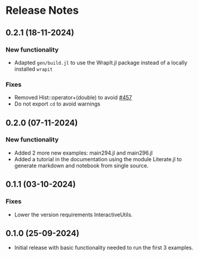 
# Release Notes

## 0.2.1 (18-11-2024)
### New functionality
- Adapted `gen/build.jl` to use the WrapIt.jl package instead of a locally installed `wrapit` 
### Fixes
- Removed Hist::operator+(double) to avoid [#457](https://github.com/JuliaInterop/CxxWrap.jl/issues/458)
- Do not export `cd` to avoid warnings  

## 0.2.0 (07-11-2024)
### New functionality
- Added 2 more new examples: main294.jl and main296.jl
- Added a tutorial in the documentation using the module Literate.jl to generate markdown and notebook from single source.

## 0.1.1 (03-10-2024)
### Fixes
- Lower the version requirements InteractiveUtils.

## 0.1.0 (25-09-2024)
- Initial release with basic functionality needed to run the first 3 examples.
